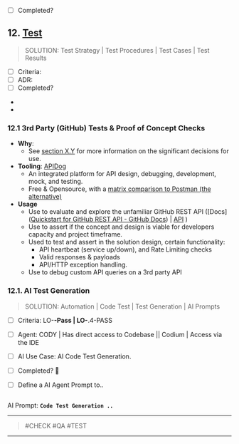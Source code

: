 -   [ ] Completed?

## 12. [Test](#testing)

> SOLUTION: Test Strategy | Test Procedures | Test Cases | Test Results

-   [ ] Criteria:
-   [ ] ADR:
-   [ ] Completed?

-
-

### 12.1 3rd Party (GitHub) Tests & Proof of Concept Checks

- **Why**:
    - See [section X.Y]() for more information on the significant decisions for use.
- **Tooling**: [APIDog](https://apidog.com/)
    - An integrated platform for API design, debugging, development, mock, and testing.
    - Free & Opensource, with a [matrix comparison to Postman (the alternative)](https://apidog.com/blog/how-to-use-postman-for-api-testing/)
- **Usage**
    - Use to evaluate and explore the unfamiliar GitHub REST API ([Docs]([Quickstart for GitHub REST API - GitHub Docs](https://docs.github.com/en/rest/quickstart?apiVersion=2022-11-28)) | [API](https://api.github.com) )
    - Use to assert if the concept and design is viable for developers capacity and project timeframe.
    - Used to test and assert in the solution design, certain functionality:
        - API heartbeat (service up/down), and Rate Limiting checks
        - Valid responses & payloads
        - API/HTTP exception handling.
    - Use to debug custom API queries on a 3rd party API
### 12.1. AI Test Generation

> SOLUTION: Automation | Code Test | Test Generation | AI Prompts

-   [ ] Criteria: LO-**-Pass | LO-**.4-PASS
-   [ ] Agent: CODY | Has direct access to Codebase || Codium | Access via the IDE
-   [ ] AI Use Case: AI Code Test Generation.
-   [ ] Completed? 🛫

-   [ ] Define a AI Agent Prompt to..

```text: Code Inspect

```

AI Prompt: **`Code Test Generation ..`**

---

> #CHECK #QA #TEST

---
